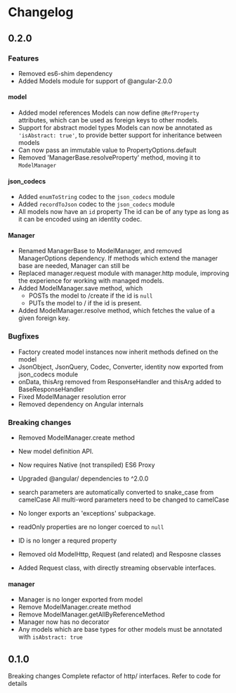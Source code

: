 # Changelog


## 0.2.0

### Features
- Removed es6-shim dependency
- Added Models module for support of @angular-2.0.0

#### model

- Added model references
    Models can now define `@RefProperty` attributes, which can be used as foreign
    keys to other models.
- Support for abstract model types
    Models can now be annotated as `'isAbstract: true'`, to provide better support
    for inheritance between models
- Can now pass an immutable value to PropertyOptions.default
- Removed 'ManagerBase.resolveProperty' method, moving it to `ModelManager`


#### json_codecs

- Added `enumToString` codec to the `json_codecs` module
- Added `recordToJson` codec to the `json_codecs` module
- All models now have an `id` property
    The id can be of any type as long as it can be encoded using an identity codec.

#### Manager
- Renamed ManagerBase to ModelManager, and removed ManagerOptions dependency.
  If methods which extend the manager base are needed, Manager can still be
- Replaced manager.request module with manager.http module, improving the experience
  for working with managed models.
- Added ModelManager.save method, which
    - POSTs the model to <managerPath>/create if the id is `null`
    - PUTs the model to <managerPath>/<modelId> if the id is present.
- Added ModelManager.resolve method, which fetches the value of a given foreign key.

### Bugfixes
- Factory created model instances now inherit methods defined on the model
- JsonObject, JsonQuery, Codec, Converter, identity now exported from json_codecs module
- onData, thisArg removed from ResponseHandler and thisArg added to BaseResponseHandler
- Fixed ModelManager resolution error
- Removed dependency on Angular internals


### Breaking changes
- Removed ModelManager.create method
- New model definition API.
- Now requires Native (not transpiled) ES6 Proxy
- Upgraded @angular/ dependencies to ^2.0.0
- search parameters are automatically converted to snake_case from camelCase
  All multi-word parameters need to be changed to camelCase

- No longer exports an 'exceptions' subpackage.
- readOnly properties are no longer coerced to `null`
- ID is no longer a requred property
- Removed old ModelHttp, Request (and related) and Resposne classes
- Added Request class, with directly streaming observable interfaces.

#### manager
- Manager is no longer exported from model
- Remove ModelManager.create method
- Remove ModelManager.getAllByReferenceMethod
- Manager now has no decorator
- Any models which are base types for other models must be annotated with `isAbstract: true`


## 0.1.0
Breaking changes
Complete refactor of http/ interfaces. Refer to code for details

